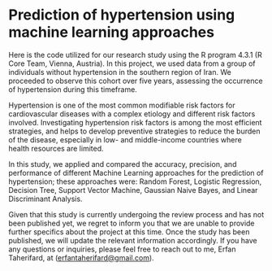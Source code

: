 # Prediction of hypertension using machine learning approaches 
Here is the code utilized for our research study using the R program 4.3.1 (R Core Team, Vienna, Austria). In this project,  we used data from a group of individuals without hypertension in the southern region of Iran. We proceeded to observe this cohort over five years, assessing the occurrence of hypertension during this timeframe.

Hypertension is one of the most common modifiable risk factors for cardiovascular diseases with a complex etiology and different risk factors involved. Investigating hypertension risk factors is among the most efficient strategies, and helps to develop preventive strategies to reduce the burden of the disease, especially in low- and middle-income countries where health resources are limited.

In this study, we applied and compared the accuracy, precision, and performance of different Machine Learning approaches for the prediction of hypertension; these approaches were: Random Forest, Logistic Regression, Decision Tree, Support Vector Machine, Gaussian Naive Bayes, and Linear Discriminant Analysis. 

Given that this study is currently undergoing the review process and has not been published yet, we regret to inform you that we are unable to provide further specifics about the project at this time. Once the study has been published, we will update the relevant information accordingly. If you have any questions or inquiries, please feel free to reach out to me, Erfan Taherifard, at (erfantaherifard@gmail.com). 
